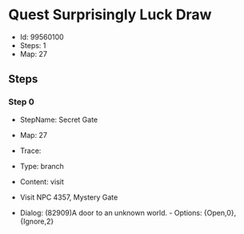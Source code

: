 # Quest Surprisingly Luck Draw

- Id: 99560100
- Steps: 1
- Map: 27

## Steps

### Step 0
- StepName:  Secret Gate
- Map:  27
- Trace:  
- Type:  branch
- Content:  visit
- Visit NPC 4357, Mystery Gate

- Dialog: (82909)A door to an unknown world. - Options: {Open,0},{Ignore,2}


